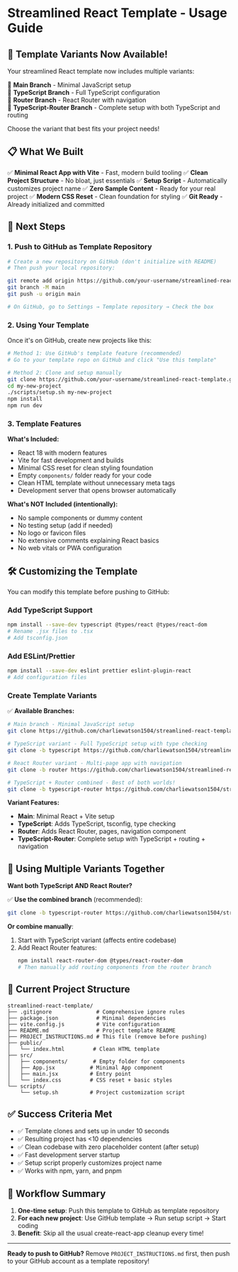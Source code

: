 # Streamlined React Template - Usage Guide

## 🎉 Template Variants Now Available!

Your streamlined React template now includes multiple variants:

🔹 **Main Branch** - Minimal JavaScript setup  
🔷 **TypeScript Branch** - Full TypeScript configuration  
🧭 **Router Branch** - React Router with navigation  
🚀 **TypeScript-Router Branch** - Complete setup with both TypeScript and routing

Choose the variant that best fits your project needs!

## 📋 What We Built

✅ **Minimal React App with Vite** - Fast, modern build tooling
✅ **Clean Project Structure** - No bloat, just essentials
✅ **Setup Script** - Automatically customizes project name
✅ **Zero Sample Content** - Ready for your real project
✅ **Modern CSS Reset** - Clean foundation for styling
✅ **Git Ready** - Already initialized and committed

## 🚀 Next Steps

### 1. Push to GitHub as Template Repository

```bash
# Create a new repository on GitHub (don't initialize with README)
# Then push your local repository:

git remote add origin https://github.com/your-username/streamlined-react-template.git
git branch -M main
git push -u origin main

# On GitHub, go to Settings → Template repository → Check the box
```

### 2. Using Your Template

Once it's on GitHub, create new projects like this:

```bash
# Method 1: Use GitHub's template feature (recommended)
# Go to your template repo on GitHub and click "Use this template"

# Method 2: Clone and setup manually
git clone https://github.com/your-username/streamlined-react-template.git my-new-project
cd my-new-project
./scripts/setup.sh my-new-project
npm install
npm run dev
```

### 3. Template Features

**What's Included:**

- React 18 with modern features
- Vite for fast development and builds
- Minimal CSS reset for clean styling foundation
- Empty `components/` folder ready for your code
- Clean HTML template without unnecessary meta tags
- Development server that opens browser automatically

**What's NOT Included (intentionally):**

- No sample components or dummy content
- No testing setup (add if needed)
- No logo or favicon files
- No extensive comments explaining React basics
- No web vitals or PWA configuration

## 🛠️ Customizing the Template

You can modify this template before pushing to GitHub:

### Add TypeScript Support

```bash
npm install --save-dev typescript @types/react @types/react-dom
# Rename .jsx files to .tsx
# Add tsconfig.json
```

### Add ESLint/Prettier

```bash
npm install --save-dev eslint prettier eslint-plugin-react
# Add configuration files
```

### Create Template Variants

✅ **Available Branches:**

```bash
# Main branch - Minimal JavaScript setup
git clone https://github.com/charliewatson1504/streamlined-react-template.git my-basic-project

# TypeScript variant - Full TypeScript setup with type checking
git clone -b typescript https://github.com/charliewatson1504/streamlined-react-template.git my-ts-project

# React Router variant - Multi-page app with navigation
git clone -b router https://github.com/charliewatson1504/streamlined-react-template.git my-router-project

# TypeScript + Router combined - Best of both worlds!
git clone -b typescript-router https://github.com/charliewatson1504/streamlined-react-template.git my-full-project
```

**Variant Features:**

- **Main**: Minimal React + Vite setup
- **TypeScript**: Adds TypeScript, tsconfig, type checking
- **Router**: Adds React Router, pages, navigation component
- **TypeScript-Router**: Complete setup with TypeScript + routing + navigation

## 🔄 Using Multiple Variants Together

**Want both TypeScript AND React Router?**

✅ **Use the combined branch** (recommended):

```bash
git clone -b typescript-router https://github.com/charliewatson1504/streamlined-react-template.git my-project
```

**Or combine manually**:

1. Start with TypeScript variant (affects entire codebase)
2. Add React Router features:
   ```bash
   npm install react-router-dom @types/react-router-dom
   # Then manually add routing components from the router branch
   ```

## 📁 Current Project Structure

```
streamlined-react-template/
├── .gitignore              # Comprehensive ignore rules
├── package.json            # Minimal dependencies
├── vite.config.js          # Vite configuration
├── README.md               # Project template README
├── PROJECT_INSTRUCTIONS.md # This file (remove before pushing)
├── public/
│   └── index.html         # Clean HTML template
├── src/
│   ├── components/        # Empty folder for components
│   ├── App.jsx           # Minimal App component
│   ├── main.jsx          # Entry point
│   └── index.css         # CSS reset + basic styles
└── scripts/
    └── setup.sh          # Project customization script
```

## ✅ Success Criteria Met

- ✅ Template clones and sets up in under 10 seconds
- ✅ Resulting project has <10 dependencies
- ✅ Clean codebase with zero placeholder content (after setup)
- ✅ Fast development server startup
- ✅ Setup script properly customizes project name
- ✅ Works with npm, yarn, and pnpm

## 🔄 Workflow Summary

1. **One-time setup**: Push this template to GitHub as template repository
2. **For each new project**: Use GitHub template → Run setup script → Start coding
3. **Benefit**: Skip all the usual create-react-app cleanup every time!

---

**Ready to push to GitHub?** Remove `PROJECT_INSTRUCTIONS.md` first, then push to your GitHub account as a template repository!
